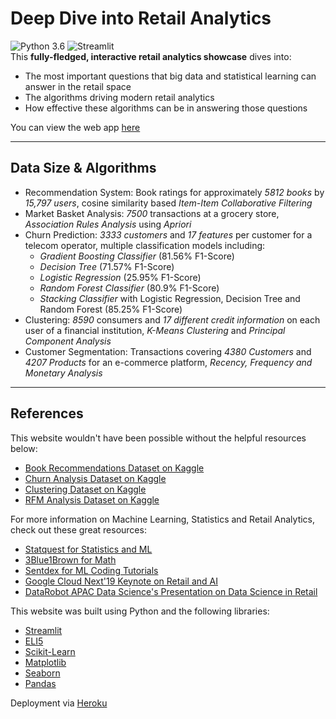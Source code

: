 # Deep Dive into Retail Analytics
![Python 3.6](https://img.shields.io/badge/Python-3.6-brightgreen.svg) ![Streamlit](https://img.shields.io/badge/Streamlit-Library-orange.svg)<br>
This **fully-fledged, interactive retail analytics showcase** dives into:
- The most important questions that big data and statistical learning can answer in the retail space
- The algorithms driving modern retail analytics
- How effective these algorithms can be in answering those questions 

You can view the web app [here](https://retail-analytics-showcase.herokuapp.com/)

---
## Data Size & Algorithms
- Recommendation System: Book ratings for approximately *5812 books* by *15,797 users*, cosine similarity based *Item-Item Collaborative Filtering*
- Market Basket Analysis: *7500* transactions at a grocery store, *Association Rules Analysis* using *Apriori*
- Churn Prediction: *3333 customers* and *17 features* per customer for a telecom operator, multiple classification models including:
  -  *Gradient Boosting Classifier* (81.56% F1-Score)
  -  *Decision Tree* (71.57% F1-Score)
  -  *Logistic Regression* (25.95% F1-Score)
  -  *Random Forest Classifier* (80.9% F1-Score)
  -  *Stacking Classifier* with Logistic Regression, Decision Tree and Random Forest (85.25% F1-Score)
- Clustering: *8590* consumers and *17 different credit information* on each user of a financial institution, *K-Means Clustering* and *Principal Component Analysis*
- Customer Segmentation: Transactions covering *4380 Customers* and *4207 Products* for an e-commerce platform, *Recency, Frequency and Monetary Analysis*

---
## References
This website wouldn't have been possible without the helpful resources below:
- [Book Recommendations Dataset on Kaggle](https://www.kaggle.com/saurabhbagchi/books-dataset)
- [Churn Analysis Dataset on Kaggle](https://www.kaggle.com/sandipdatta/customer-churn-analysis)
- [Clustering Dataset on Kaggle](https://www.kaggle.com/ankits29/credit-card-customer-clustering-with-explanation)
- [RFM Analysis Dataset on Kaggle](https://www.kaggle.com/roshansharma/online-retail) 

For more information on Machine Learning, Statistics and Retail Analytics, check out these great resources:
- [Statquest for Statistics and ML](https://www.youtube.com/user/joshstarmer)
- [3Blue1Brown for Math](https://www.youtube.com/channel/UCYO_jab_esuFRV4b17AJtAw)
- [Sentdex for ML Coding Tutorials](https://www.youtube.com/user/sentdex)
- [Google Cloud Next'19 Keynote on Retail and AI](https://www.youtube.com/watch?v=pKEmQ1VMxsM)
- [DataRobot APAC Data Science's Presentation on Data Science in Retail](https://www.youtube.com/watch?v=PThNpfd3waE) 

This website was built using Python and the following libraries:
- [Streamlit](https://docs.streamlit.io/en/stable/index.html)
- [ELI5](https://eli5.readthedocs.io/en/latest/overview.html)
- [Scikit-Learn](https://scikit-learn.org/)
- [Matplotlib](https://matplotlib.org/)
- [Seaborn](https://seaborn.pydata.org/)
- [Pandas](https://pandas.pydata.org/) 

Deployment via [Heroku](https://www.heroku.com/)
